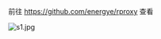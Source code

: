 前往 https://github.com/energye/rproxy 查看  

![s1.jpg](https://github.com/energye/rproxy/raw/master/imgs/client_gui.jpg)  